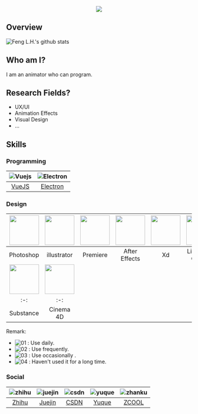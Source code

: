 <div align="center"><img src="https://s1.ax1x.com/2020/07/22/U7AME6.png" /></div>

## Overview

![Feng L.H.'s github stats](https://github-readme-stats.vercel.app/api?username=zpfz&show_icons=true)

## Who am I?
I am an animator who can program.
## Research Fields?
  - UX/UI
  - Animation Effects
  - Visual Design
  - ...
  
## Skills

### Programming
| ![Vuejs](https://s1.ax1x.com/2020/07/22/U7hkn0.png) | ![Electron](https://s1.ax1x.com/2020/07/22/U7h9pj.png) | 
| :-: | :-: |
 [VueJS](https://cn.vuejs.org/) | [Electron](http://www.electronjs.org/) | 

### Design
| <img src="https://s1.ax1x.com/2020/07/22/U7hiXq.png" height="80" width="80" style="min-width: 80px;min-height: 80px" /> | <img src="https://s1.ax1x.com/2020/07/22/U7fztg.png" height="80" width="80" style="min-width: 80px;min-height: 80px"/> | <img src="https://s1.ax1x.com/2020/07/22/U7hPcn.png" height="80" width="80" style="min-width: 80px;min-height: 80px"/> | <img src="https://s1.ax1x.com/2020/07/22/U7hShQ.png" height="80" width="80" style="min-width: 80px;min-height: 80px"/> | <img src="https://s1.ax1x.com/2020/07/22/U7hABV.png" height="80" width="80" style="min-width: 80px;min-height: 80px"/> | <img src="https://s1.ax1x.com/2020/07/22/U7hC1s.png" height="80" width="80" style="min-width: 80px;min-height: 80px" /> | <img src="https://s1.ax1x.com/2020/07/22/U7fX0f.png" height="80" width="80" style="min-width: 80px;min-height: 80px"/> |
| :-: | :-: | :-: | :-: | :-: | :-: | :-: |
|Photoshop | illustrator | Premiere | After Effects | Xd | Lightroom Classic | Audition |
| <img src="https://s1.ax1x.com/2020/07/22/U7fxAS.png" height="80" width="80" style="min-width: 80px;min-height: 80px"/> | <img src="https://s1.ax1x.com/2020/07/22/U7fj78.png" height="80" width="80" style="min-width: 80px;min-height: 80px"/> | 
| :-: | :-: |
| Substance | Cinema 4D |

Remark:
 - ![01](https://s1.ax1x.com/2020/07/22/U74gZ6.png) : Use daily.
 - ![02](https://s1.ax1x.com/2020/07/22/U746qx.png) : Use frequently.
 - ![03](https://s1.ax1x.com/2020/07/22/U74ys1.png) : Use occasionally .
 - ![04](https://s1.ax1x.com/2020/07/22/U74sMR.png) : Haven't used it for a long time.

### Social
| ![zhihu](https://s1.ax1x.com/2020/07/22/U7H2dI.png) | ![juejin](https://s1.ax1x.com/2020/07/22/U7HhJf.png) | ![csdn](https://s1.ax1x.com/2020/07/22/U7H4W8.png) | ![yuque](https://s1.ax1x.com/2020/07/22/U7HfFP.png) | ![zhanku](https://s1.ax1x.com/2020/07/22/U7HRot.png) | 
| :-: | :-: | :-: | :-: | :-: |
 [Zhihu](https://www.zhihu.com/people/zuo-pie-feng-zi) | [Juejin](https://juejin.im/user/5d07466b51882554d6312922) | [CSDN](https://blog.csdn.net/zpfz756) | [Yuque](https://www.yuque.com/zpfz) | [ZCOOL](https://www.zcool.com.cn/u/19734216) | 

